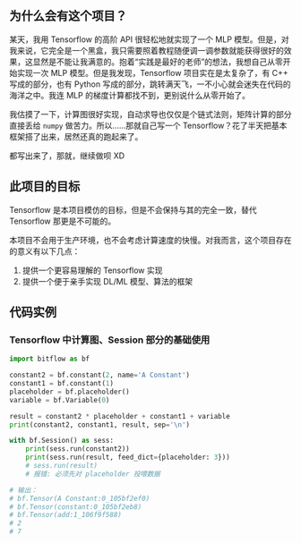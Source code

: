 ## 为什么会有这个项目？

某天，我用 Tensorflow 的高阶 API 很轻松地就实现了一个 MLP 模型。但是，对我来说，它完全是一个黑盒，我只需要照着教程随便调一调参数就能获得很好的效果，这显然是不能让我满意的。抱着“实践是最好的老师”的想法，我想自己从零开始实现一次 MLP 模型。但是我发现，Tensorflow 项目实在是太复杂了，有 C++ 写成的部分，也有 Python 写成的部分，跳转满天飞，一不小心就会迷失在代码的海洋之中。我连 MLP 的梯度计算都找不到，更别说什么从零开始了。

我估摸了一下，计算图很好实现，自动求导也仅仅是个链式法则，矩阵计算的部分直接丢给 `numpy` 做苦力。所以……那就自己写一个 Tensorflow？花了半天把基本框架搭了出来，居然还真的跑起来了。

都写出来了，那就，继续做呗 XD

## 此项目的目标

Tensorflow 是本项目模仿的目标，但是不会保持与其的完全一致，替代 Tensorflow 那更是不可能的。

本项目不会用于生产环境，也不会考虑计算速度的快慢。对我而言，这个项目存在的意义有以下几点：

1. 提供一个更容易理解的 Tensorflow 实现
2. 提供一个便于亲手实现 DL/ML 模型、算法的框架

## 代码实例

### Tensorflow 中计算图、Session 部分的基础使用

```python
import bitflow as bf

constant2 = bf.constant(2, name='A Constant')
constant1 = bf.constant(1)
placeholder = bf.placeholder()
variable = bf.Variable(0)

result = constant2 * placeholder + constant1 + variable
print(constant2, constant1, result, sep='\n')

with bf.Session() as sess:
    print(sess.run(constant2))
    print(sess.run(result, feed_dict={placeholder: 3}))
    # sess.run(result)
    # 报错: 必须先对 placeholder 投喂数据

# 输出：
# bf.Tensor(A Constant:0_105bf2ef0)
# bf.Tensor(constant:0_105bf2eb8)
# bf.Tensor(add:1_106f9f588)
# 2
# 7
```
